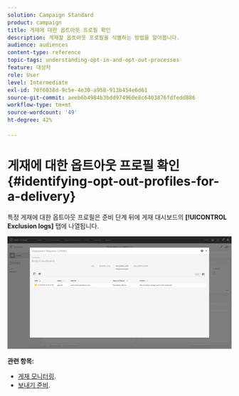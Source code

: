 ```yaml
---
solution: Campaign Standard
product: campaign
title: 게재에 대한 옵트아웃 프로필 확인
description: 게재할 옵트아웃 프로필을 식별하는 방법을 알아봅니다.
audience: audiences
content-type: reference
topic-tags: understanding-opt-in-and-opt-out-processes
feature: 대상자
role: User
level: Intermediate
exl-id: 70f6038d-9c5e-4e30-a958-913b454e6d61
source-git-commit: aeeb6b4984b3bdd974960e8c6403876fdfedd886
workflow-type: tm+mt
source-wordcount: '49'
ht-degree: 42%

---
```


# 게재에 대한 옵트아웃 프로필 확인{#identifying-opt-out-profiles-for-a-delivery}

특정 게재에 대한 옵트아웃 프로필은 준비 단계 뒤에 게재 대시보드의 **[!UICONTROL Exclusion logs]** 탭에 나열됩니다.

![](assets/exclusion_blocklisting.png)

**관련 항목:**

* [게재 모니터링](../../sending/using/monitoring-a-delivery.md#exclusion-logs).
* [보내기 준비](../../sending/using/preparing-the-send.md).
